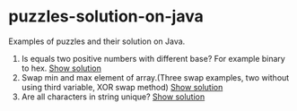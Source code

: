 # puzzles-solution-on-java

Examples of puzzles and their solution on Java.

1. Is equals two positive numbers with different base? For example binary to hex.
    [Show solution][1]
2. Swap min and max element of array.(Three swap examples, two without using third variable, XOR swap method)
    [Show solution][2]
3. Are all characters in string unique?
    [Show solution][3]

    
[1]: https://github.com/Alexander-Podkutin/puzzles-solution-on-java/blob/master/solutions/src/main/java/com/puzzlesjava/solutions/cs/IsEqualsTwoNumbersWithDifferentBase.java
[2]: https://github.com/Alexander-Podkutin/puzzles-solution-on-java/blob/master/solutions/src/main/java/com/puzzlesjava/solutions/cs/SwapMinMax.java
[3]: https://github.com/Alexander-Podkutin/puzzles-solution-on-java/blob/master/solutions/src/main/java/com/puzzlesjava/solutions/cs/IsAllCharactersUnique.java